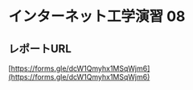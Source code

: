 # インターネット工学演習 08


## レポートURL

[https://forms.gle/dcW1Qmyhx1MSqWjm6](https://forms.gle/dcW1Qmyhx1MSqWjm6)


